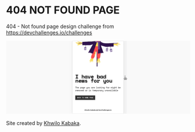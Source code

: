 # 404 NOT FOUND PAGE

404 - Not found page design challenge from <https://devchallenges.io/challenges>

![Demo](https://github.com/khwilo/project-demos/blob/master/404-not-found/404-not-found.gif)

Site created by [Khwilo Kabaka](https://github.com/khwilo).
